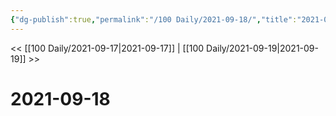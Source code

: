 ```yaml
---
{"dg-publish":true,"permalink":"/100 Daily/2021-09-18/","title":"2021-09-18","created":"2023-04-10T14:20:14.084+08:00","updated":"2023-04-10T14:20:18.564+08:00"}
---
```



<< [[100 Daily/2021-09-17\|2021-09-17]] | [[100 Daily/2021-09-19\|2021-09-19]] >>

# 2021-09-18
